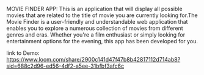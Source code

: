 MOVIE FINDER APP: This is an application that will display all possible movies that are related to the title of movie you are currently looking for.The Movie Finder is a user-friendly and understandable web application that enables you to explore a numerous collection of movies from different genres and eras. Whether you're a film enthusiast or simply looking for entertainment options for the evening, this app has been developed for you.

link to Demo: https://www.loom.com/share/2900c141d47f47b8b42817112d714ab8?sid=688c2d96-ed56-4df2-a5ee-31bfbf3afc6c
